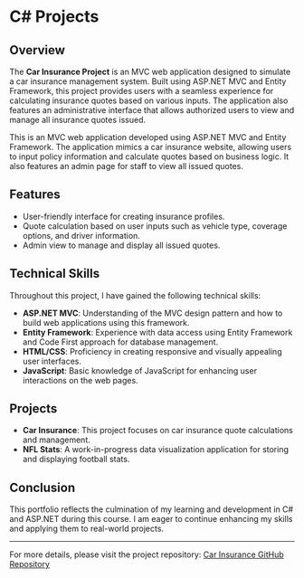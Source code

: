 # C# Projects
## Overview

The **Car Insurance Project** is an MVC web application designed to simulate a car insurance management system. Built using ASP.NET MVC and Entity Framework, this project provides users with a seamless experience for calculating insurance quotes based on various inputs. The application also features an administrative interface that allows authorized users to view and manage all insurance quotes issued.

This is an MVC web application developed using ASP.NET MVC and Entity Framework. The application mimics a car insurance website, allowing users to input policy information and calculate quotes based on business logic. It also features an admin page for staff to view all issued quotes.

## Features

- User-friendly interface for creating insurance profiles.
- Quote calculation based on user inputs such as vehicle type, coverage options, and driver information.
- Admin view to manage and display all issued quotes.

## Technical Skills

Throughout this project, I have gained the following technical skills:

- **ASP.NET MVC**: Understanding of the MVC design pattern and how to build web applications using this framework.
- **Entity Framework**: Experience with data access using Entity Framework and Code First approach for database management.
- **HTML/CSS**: Proficiency in creating responsive and visually appealing user interfaces.
- **JavaScript**: Basic knowledge of JavaScript for enhancing user interactions on the web pages.

## Projects

- **Car Insurance**: This project focuses on car insurance quote calculations and management.
- **NFL Stats**: A work-in-progress data visualization application for storing and displaying football stats.

## Conclusion

This portfolio reflects the culmination of my learning and development in C# and ASP.NET during this course. I am eager to continue enhancing my skills and applying them to real-world projects.

---

For more details, please visit the project repository: [Car Insurance GitHub Repository](https://github.com/khan450/CarInsurance)
